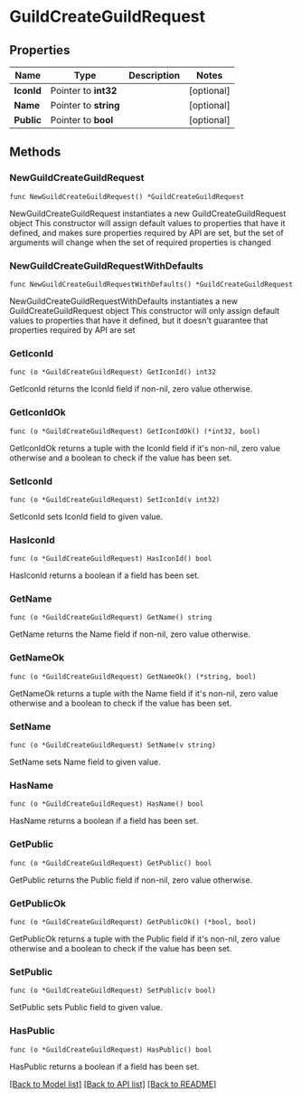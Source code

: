 # GuildCreateGuildRequest

## Properties

Name | Type | Description | Notes
------------ | ------------- | ------------- | -------------
**IconId** | Pointer to **int32** |  | [optional] 
**Name** | Pointer to **string** |  | [optional] 
**Public** | Pointer to **bool** |  | [optional] 

## Methods

### NewGuildCreateGuildRequest

`func NewGuildCreateGuildRequest() *GuildCreateGuildRequest`

NewGuildCreateGuildRequest instantiates a new GuildCreateGuildRequest object
This constructor will assign default values to properties that have it defined,
and makes sure properties required by API are set, but the set of arguments
will change when the set of required properties is changed

### NewGuildCreateGuildRequestWithDefaults

`func NewGuildCreateGuildRequestWithDefaults() *GuildCreateGuildRequest`

NewGuildCreateGuildRequestWithDefaults instantiates a new GuildCreateGuildRequest object
This constructor will only assign default values to properties that have it defined,
but it doesn't guarantee that properties required by API are set

### GetIconId

`func (o *GuildCreateGuildRequest) GetIconId() int32`

GetIconId returns the IconId field if non-nil, zero value otherwise.

### GetIconIdOk

`func (o *GuildCreateGuildRequest) GetIconIdOk() (*int32, bool)`

GetIconIdOk returns a tuple with the IconId field if it's non-nil, zero value otherwise
and a boolean to check if the value has been set.

### SetIconId

`func (o *GuildCreateGuildRequest) SetIconId(v int32)`

SetIconId sets IconId field to given value.

### HasIconId

`func (o *GuildCreateGuildRequest) HasIconId() bool`

HasIconId returns a boolean if a field has been set.

### GetName

`func (o *GuildCreateGuildRequest) GetName() string`

GetName returns the Name field if non-nil, zero value otherwise.

### GetNameOk

`func (o *GuildCreateGuildRequest) GetNameOk() (*string, bool)`

GetNameOk returns a tuple with the Name field if it's non-nil, zero value otherwise
and a boolean to check if the value has been set.

### SetName

`func (o *GuildCreateGuildRequest) SetName(v string)`

SetName sets Name field to given value.

### HasName

`func (o *GuildCreateGuildRequest) HasName() bool`

HasName returns a boolean if a field has been set.

### GetPublic

`func (o *GuildCreateGuildRequest) GetPublic() bool`

GetPublic returns the Public field if non-nil, zero value otherwise.

### GetPublicOk

`func (o *GuildCreateGuildRequest) GetPublicOk() (*bool, bool)`

GetPublicOk returns a tuple with the Public field if it's non-nil, zero value otherwise
and a boolean to check if the value has been set.

### SetPublic

`func (o *GuildCreateGuildRequest) SetPublic(v bool)`

SetPublic sets Public field to given value.

### HasPublic

`func (o *GuildCreateGuildRequest) HasPublic() bool`

HasPublic returns a boolean if a field has been set.


[[Back to Model list]](../README.md#documentation-for-models) [[Back to API list]](../README.md#documentation-for-api-endpoints) [[Back to README]](../README.md)


